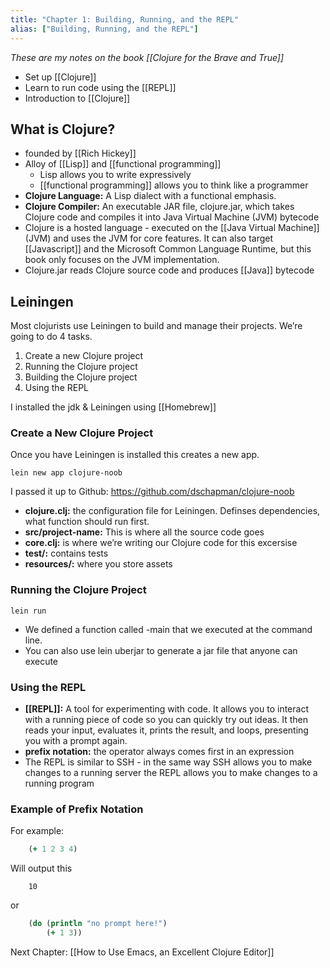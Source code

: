 ```yaml
---
title: "Chapter 1: Building, Running, and the REPL"
alias: ["Building, Running, and the REPL"]
---
```


*These are my notes on the book [[Clojure for the Brave and True]]*

-   Set up [[Clojure]]
-   Learn to run code using the [[REPL]]
-   Introduction to [[Clojure]]

## What is Clojure?

-   founded by [[Rich Hickey]]
-   Alloy of [[Lisp]] and [[functional programming]]
    -   Lisp allows you to write expressively
    -   [[functional programming]] allows you to think like a programmer
-   **Clojure Language:** A Lisp dialect with a functional emphasis.
-   **Clojure Compiler:** An executable JAR file, clojure.jar, which takes Clojure code and compiles it into Java Virtual Machine (JVM) bytecode
-   Clojure is a hosted language - executed on the [[Java Virtual Machine]] (JVM) and uses the JVM for core features. It can also target [[Javascript]] and the Microsoft Common Language Runtime, but this book only focuses on the JVM implementation.
-   Clojure.jar reads Clojure source code and produces [[Java]] bytecode

## Leiningen

Most clojurists use Leiningen to build and manage their projects. We&rsquo;re going to do 4 tasks.

1.  Create a new Clojure project
2.  Running the Clojure project
3.  Building the Clojure project
4.  Using the REPL

I installed the jdk & Leiningen using [[Homebrew]]



### Create a New Clojure Project

Once you have Leiningen is installed this creates a new app.

    lein new app clojure-noob

I passed it up to Github: <https://github.com/dschapman/clojure-noob>

-   **clojure.clj:** the configuration file for Leiningen. Definses dependencies, what function should run first.
-   **src/project-name:** This is where all the source code goes
-   **core.clj:** is where we&rsquo;re writing our Clojure code for this excersise
-   **test/:** contains tests
-   **resources/:** where you store assets


### Running the Clojure Project

    lein run

-   We defined a function called -main that we executed at the command line.
-   You can also use lein uberjar to generate a jar file that anyone can execute


### Using the REPL

-   **[[REPL]]:** A tool for experimenting with code. It allows you to interact with a running piece of code so you can quickly try out ideas. It then reads your input, evaluates it, prints the result, and loops, presenting you with a prompt again.
-   **prefix notation:** the operator always comes first in an expression
-   The REPL is similar to SSH - in the same way SSH allows you to make changes to a running server the REPL allows you to make changes to a running program


### Example of Prefix Notation

For example:
```clojure
    (+ 1 2 3 4)
```
Will output this
```
    10
```
or
```clojure
    (do (println "no prompt here!")
        (+ 1 3))
```

Next Chapter: [[How to Use Emacs, an Excellent Clojure Editor]]

